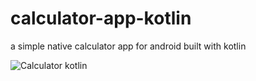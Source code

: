 # calculator-app-kotlin
a simple native calculator app for android built with kotlin


![Calculator kotlin](https://firebasestorage.googleapis.com/v0/b/dashboard-blogs-app.appspot.com/o/images%2FThzROsREBLP9kFuUvCnohZ2IABw2%2Fthumbnail_half_Screenshot%202023-08-16%20at%2016.22.24.png?alt=media&token=3d0d844c-b184-4dc1-929e-8b092c3047ec)
